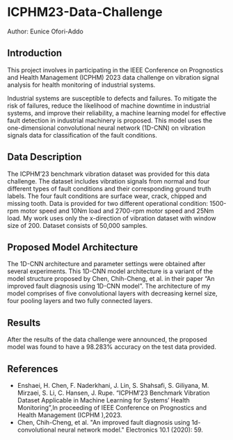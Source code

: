 # ICPHM23-Data-Challenge

Author: Eunice Ofori-Addo

## Introduction
This project involves in participating in the IEEE Conference on Prognostics and Health Management (ICPHM) 2023 data challenge on vibration signal analysis for health monitoring of industrial systems.

Industrial systems are susceptible to defects and failures. To mitigate the risk of failures, reduce the likelihood of machine downtime in industrial systems, and improve their reliability, a machine learning model for effective fault detection in industrial machinery is proposed. This model uses the one-dimensional convolutional neural network (1D-CNN) on vibration signals data for classification of the fault conditions.

## Data Description
The ICPHM’23 benchmark vibration dataset was provided for this data challenge. The dataset includes vibration signals from normal and four different types of fault conditions and their corresponding ground truth labels. The four fault conditions are surface wear, crack, chipped and missing tooth. Data is provided for two different operational condition: 1500-rpm motor speed and 10Nm load and 2700-rpm motor speed and 25Nm load. My work uses only the x-direction of vibration dataset with window size of 200. Dataset consists of 50,000 samples.


## Proposed Model Architecture
The 1D-CNN architecture and parameter settings were obtained after several experiments. This 1D-CNN model architecture is a variant of the model structure proposed by Chen, Chih-Cheng, et al. in their paper “An improved fault diagnosis using 1D-CNN model”. The architecture of my model comprises of five convolutional layers with decreasing kernel size, four pooling layers and two fully connected layers.

## Results
After the results of the data challenge were announced, the proposed model was found to have a 98.283% accuracy on the test data provided.

## References
- Enshaei, H. Chen, F. Naderkhani, J. Lin, S. Shahsafi, S. Giliyana, M. Mirzaei, S. Li, C. Hansen, J. Rupe. “ICPHM’23 Benchmark Vibration Dataset Applicable in Machine Learning for Systems’ Health Monitoring”,In proceeding of IEEE Conference on Prognostics and Health Management (ICPHM ),2023.
- Chen, Chih-Cheng, et al. "An improved fault diagnosis using 1d-convolutional neural network model." Electronics 10.1 (2020): 59.
